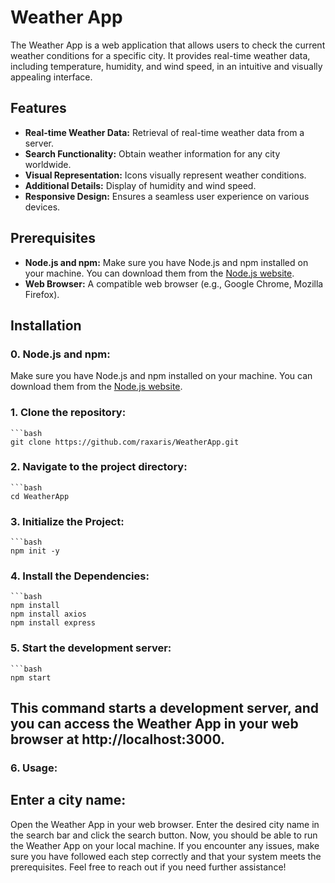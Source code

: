# Weather App

The Weather App is a web application that allows users to check the current weather conditions for a specific city. It provides real-time weather data, including temperature, humidity, and wind speed, in an intuitive and visually appealing interface.

## Features

- **Real-time Weather Data:** Retrieval of real-time weather data from a server.
- **Search Functionality:** Obtain weather information for any city worldwide.
- **Visual Representation:** Icons visually represent weather conditions.
- **Additional Details:** Display of humidity and wind speed.
- **Responsive Design:** Ensures a seamless user experience on various devices.

## Prerequisites

- **Node.js and npm:** Make sure you have Node.js and npm installed on your machine. You can download them from the [Node.js website](https://nodejs.org/).
- **Web Browser:** A compatible web browser (e.g., Google Chrome, Mozilla Firefox).

## Installation

### 0. Node.js and npm:

Make sure you have Node.js and npm installed on your machine. You can download them from the [Node.js website](https://nodejs.org/).

### 1. Clone the repository:
    ```bash
    git clone https://github.com/raxaris/WeatherApp.git
### 2. Navigate to the project directory:
    ```bash
    cd WeatherApp

### 3. Initialize the Project:
    ```bash
    npm init -y

### 4. Install the Dependencies:
    ```bash
    npm install
    npm install axios
    npm install express
      
### 5. Start the development server:
    ```bash
    npm start
## This command starts a development server, and you can access the Weather App in your web browser at http://localhost:3000.

### 6. Usage:
## Enter a city name:
Open the Weather App in your web browser.
Enter the desired city name in the search bar and click the search button.
Now, you should be able to run the Weather App on your local machine. If you encounter any issues, make sure you have followed each step correctly and that your system meets the prerequisites. Feel free to reach out if you need further assistance!
